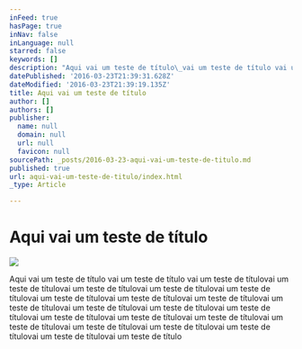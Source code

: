 ```yaml
---
inFeed: true
hasPage: true
inNav: false
inLanguage: null
starred: false
keywords: []
description: "Aqui vai um teste de título\_vai um teste de título vai um teste de títulovai um teste de títulovai um teste de títulovai um teste de títulovai um teste de títulovai um teste de títulovai um teste de títulovai um teste de títulovai um teste de títulovai um teste de títulovai um teste de títulovai um teste de títulovai um teste de títulovai um teste de títulovai um teste de títulovai um teste de títulovai um teste de títulovai um teste de títulovai um teste de títulovai um teste de títulovai um teste de título"
datePublished: '2016-03-23T21:39:31.628Z'
dateModified: '2016-03-23T21:39:19.135Z'
title: Aqui vai um teste de título
author: []
authors: []
publisher:
  name: null
  domain: null
  url: null
  favicon: null
sourcePath: _posts/2016-03-23-aqui-vai-um-teste-de-titulo.md
published: true
url: aqui-vai-um-teste-de-titulo/index.html
_type: Article

---
```

# Aqui vai um teste de título
![](https://the-grid-user-content.s3-us-west-2.amazonaws.com/f671eb01-3f8d-4f19-9e0b-a7f1a565875f.jpg)

Aqui vai um teste de título vai um teste de título vai um teste de títulovai um teste de títulovai um teste de títulovai um teste de títulovai um teste de títulovai um teste de títulovai um teste de títulovai um teste de títulovai um teste de títulovai um teste de títulovai um teste de títulovai um teste de títulovai um teste de títulovai um teste de títulovai um teste de títulovai um teste de títulovai um teste de títulovai um teste de títulovai um teste de títulovai um teste de títulovai um teste de título